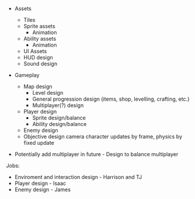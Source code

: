 - Assets 
    - Tiles 
    - Sprite assets
        - Animation
    - Ability assets 
        - Animation
    - UI Assets
    - HUD design
    - Sound design
- Gameplay 
    - Map design
        - Level design 
        - General progression design (items, shop, levelling, crafting, etc.)
        - Multiplayer(?) design
    - Player design 
        - Sprite design/balance
        - Ability design/balance
    - Enemy design
    - Objective design
    camera character updates by frame, physics by fixed update

- Potentially add multiplayer in future - Design to balance multiplayer 

Jobs: 
- Enviroment and interaction design - Harrison and TJ 
- Player design - Isaac
- Enemy design - James 
